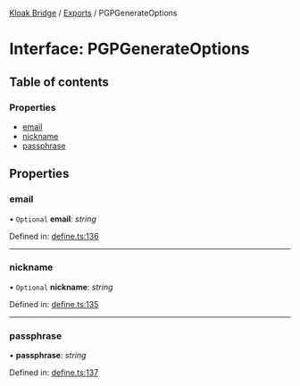[Kloak Bridge](../README.md) / [Exports](../modules.md) / PGPGenerateOptions

# Interface: PGPGenerateOptions

## Table of contents

### Properties

- [email](pgpgenerateoptions.md#email)
- [nickname](pgpgenerateoptions.md#nickname)
- [passphrase](pgpgenerateoptions.md#passphrase)

## Properties

### email

• `Optional` **email**: *string*

Defined in: [define.ts:136](https://github.com/CoNET-project/kloak-bridge/blob/944a10e/src/define.ts#L136)

___

### nickname

• `Optional` **nickname**: *string*

Defined in: [define.ts:135](https://github.com/CoNET-project/kloak-bridge/blob/944a10e/src/define.ts#L135)

___

### passphrase

• **passphrase**: *string*

Defined in: [define.ts:137](https://github.com/CoNET-project/kloak-bridge/blob/944a10e/src/define.ts#L137)
